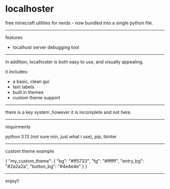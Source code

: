 # localhoster 


free minecraft ulilities for nerds - now bundled into a single python file.
___________________________________
features

- localhost server debugging tool

______________________________________________
in addition, localhoster is both easy to use, and visually appealing.

it includes-
- a basic, clean gui
- text labels
- built in themes
- custom theme support
__________________________

there is a key system ,however it is incomplete and not here.
___________________________

requirments

python 3.13 (not sure min, just what i use), pip, 
tkinter

_______________________________________

custom theme example

{
    "my_custom_theme": {
        "bg": "#ff5733", 
        "fg": "#ffffff", 
        "entry_bg": "#2a2a2a", 
        "button_bg": "#4e4e4e"
    }
}
_______________________________________

enjoy!!
